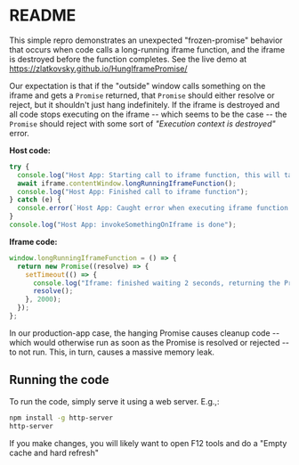 # README

This simple repro demonstrates an unexpected "frozen-promise" behavior that occurs when code calls a long-running iframe function, and the iframe is destroyed before the function completes. See the live demo at <https://zlatkovsky.github.io/HungIframePromise/>

Our expectation is that if the "outside" window calls something on the iframe and gets a `Promise` returned, that `Promise` should either resolve or reject, but it shouldn't just hang indefinitely. If the iframe is destroyed and all code stops executing on the iframe -- which seems to be the case -- the `Promise` should reject with some sort of _"Execution context is destroyed"_ error.

**Host code:**

```javascript
try {
  console.log("Host App: Starting call to iframe function, this will take 2 seconds");
  await iframe.contentWindow.longRunningIframeFunction();
  console.log("Host App: Finished call to iframe function");
} catch (e) {
  console.error(`Host App: Caught error when executing iframe function. Error was: "${e}"`);
}
console.log("Host App: invokeSomethingOnIframe is done");
```

**Iframe code:**

```javascript
window.longRunningIframeFunction = () => {
  return new Promise((resolve) => {
    setTimeout(() => {
      console.log("Iframe: finished waiting 2 seconds, returning the Promise");
      resolve();
    }, 2000);
  });
};
```

In our production-app case, the hanging Promise causes cleanup code -- which would otherwise run as soon as the Promise is resolved or rejected -- to not run. This, in turn, causes a massive memory leak.

## Running the code

To run the code, simply serve it using a web server. E.g.,:

```bash
npm install -g http-server
http-server
```

If you make changes, you will likely want to open F12 tools and do a "Empty cache and hard refresh"

